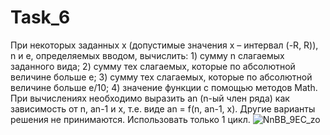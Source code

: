 # Task_6
При некоторых заданных x (допустимые значения x – интервал (-R, R)), n и e, определяемых вводом, вычислить: 1) сумму n слагаемых заданного вида; 2) сумму тех слагаемых, которые по абсолютной величине больше e; 3) сумму тех слагаемых, которые по абсолютной величине больше e/10; 4) значение функции с помощью методов Math.
При вычислениях необходимо выразить an (n-ый член ряда) как зависимость от n, an-1 и x, т.е. виде an = f(n, an-1, x). Другие варианты решения не принимаются. Использовать только 1 цикл.
![NnBB_9EC_zo](https://user-images.githubusercontent.com/72442702/98279270-b8303300-1faa-11eb-8388-19c2b19e32c6.jpg)
